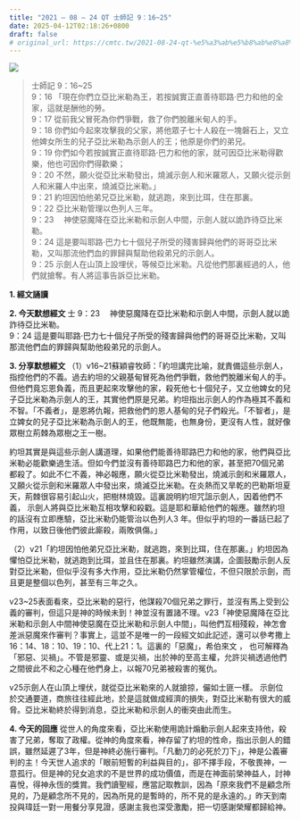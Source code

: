 ```yaml
---
title: "2021 – 08 – 24 QT 士師記 9：16~25"
date: 2025-04-12T02:18:26+0800
draft: false
# original_url: https://cmtc.tw/2021-08-24-qt-%e5%a3%ab%e5%b8%ab%e8%a8%98-9%ef%bc%9a1625
---
```


![](/images/qt.jpg)
> 士師記 9：16\~25  
> 9：16 「現在你們立亞比米勒為王，若按誠實正直善待耶路‧巴力和他的全家，這就是酬他的勞。  
> 9：17 從前我父冒死為你們爭戰，救了你們脫離米甸人的手。  
> 9：18 你們如今起來攻擊我的父家，將他眾子七十人殺在一塊磐石上，又立他婢女所生的兒子亞比米勒為示劍人的王；他原是你們的弟兄。  
> 9：19 你們如今若按誠實正直待耶路‧巴力和他的家，就可因亞比米勒得歡樂，他也可因你們得歡樂；  
> 9：20 不然，願火從亞比米勒發出，燒滅示劍人和米羅眾人，又願火從示劍人和米羅人中出來，燒滅亞比米勒。」  
> 9：21 約坦因怕他弟兄亞比米勒，就逃跑，來到比珥，住在那裏。  
> 9：22 亞比米勒管理以色列人三年。  
> 9：23 　神使惡魔降在亞比米勒和示劍人中間，示劍人就以詭詐待亞比米勒。  
> 9：24 這是要叫耶路‧巴力七十個兒子所受的殘害歸與他們的哥哥亞比米勒，又叫那流他們血的罪歸與幫助他殺弟兄的示劍人。  
> 9：25 示劍人在山頂上設埋伏，等候亞比米勒。凡從他們那裏經過的人，他們就搶奪。有人將這事告訴亞比米勒。

**1. 經文誦讀**

**2.  今天默想經文**
士 9：23 　神使惡魔降在亞比米勒和示劍人中間，示劍人就以詭詐待亞比米勒。  
9：24 這是要叫耶路‧巴力七十個兒子所受的殘害歸與他們的哥哥亞比米勒，又叫那流他們血的罪歸與幫助他殺弟兄的示劍人。

**3. 分享默想經文**
（1）v16\~21蘇穎睿牧師：「約坦講完比喻，就責備這些示劍人，指控他們的不義。過去約坦的父親基甸冒死為他們爭戰，救他們脫離米甸人的手。但他們竟忘恩負義，而且更起來攻擊他的家，殺死他七十個兒子，又立他婢女的兒子亞比米勒為示劍人的王，其實他們原是兄弟。約坦指出示劍人的作為極其不義和不智。「不義者」，是恩將仇報，把救他們的恩人基甸的兒子們殺光。「不智者」，是立婢女的兒子亞比米勒為示劍人的王，他既無能，也無身份，更沒有人性，就好像眾樹立荊棘為眾樹之王一樹。

約坦其實是與這些示劍人講道理，如果他們能善待耶路巴力和他的家，他們與亞比米勒必能歡樂過生活。但如今們並沒有善待耶路巴力和他的家，甚至把70個兄弟都殺了。如此不仁不義，神必報應，願火從亞比米勒發出，燒滅示劍和米羅眾人，又願火從示劍和米羅眾人中發出來，燒滅亞比米勒。在炎熱而又旱乾的巴勒斯坦夏天，荊棘很容易引起山火，把樹林燒毀。這裏說明約坦咒詛示劍人，因着他們不義， 示劍人將與亞比米勒互相攻擊和殺戳。這是耶和華給他們的報應。雖然約坦的話沒有立即應驗，亞比米勒仍能管治以色列人3 年。但似乎約坦的一番話已起了作用，以致日後他們彼此廝殺，兩敗俱傷。」

（2）v21「約坦因怕他弟兄亞比米勒，就逃跑，來到比珥，住在那裏。」約坦因為懼怕亞比米勒，就逃跑到比珥，並且住在那裏。約坦雖然演講，企圖鼓勵示劍人反對亞比米勒，但似乎沒有多大作用，亞比米勒仍然掌管權位，不但只限於示劍，而且更是整個以色列，甚至有三年之久。

v23\~25表面看來，亞比米勒的惡行，他謀殺70個兄弟之罪行，並沒有馬上受到公義的審判，但這只是神的時候未到！神並沒有置諸不理。v23「神使惡魔降在亞比米勒和示劍人中間神使惡魔在亞比米勒和示劍人中間」，叫他們互相殘殺，神怎會差派惡魔來作審判？事實上，這並不是唯一的一段經文如此記述，還可以參考撒上16：14、18：10、19：10、代上21：1。這裏的「惡魔」，希伯來文 ， 也可解釋為「邪惡、災禍」。不管是邪靈、或是災禍，出於神的至高主權，允許災禍透過他們之間彼此不和之心種在他們身上，以報70兄弟被殺害的冤仇。

v25示劍人在山頂上埋伏，就從亞比米勒來的人就搶掠，儼如士匪一樣。 示劍位於交通要道，商旅往往經此地，於是這就做成經濟的損失，對亞比米勒有很大的威脅。亞比米勒終於得到消息，亞比米勒和示劍人的衝突由此而生。

**4. 今天的回應**
從世人的角度來看，亞比米勒使用詭計煽動示劍人起來支持他，殺害了兄弟，奪取了政權。從神的角度來看，神存留了約坦的性命，指出示劍人的錯誤，雖然延遲了3年，但是神終必施行審判。「凡動刀的必死於刀下」，神是公義審判的主！今天世人追求的「眼前短暫的利益與目的」，卻不擇手段，不敬畏神，一意孤行。但是神的兒女追求的不是世界的成功價值，而是在神面前榮神益人，討神喜悅，得神永恆的獎賞。我們讀聖經，應當記取教訓，因為「原來我們不是顧念所見的，乃是顧念所不見的，因為所見的是暫時的，所不見的是永遠的。」昨天到南投與瑋廷一對一用餐分享見證，感謝主我也深受激勵，把一切感謝榮耀都歸給神。
